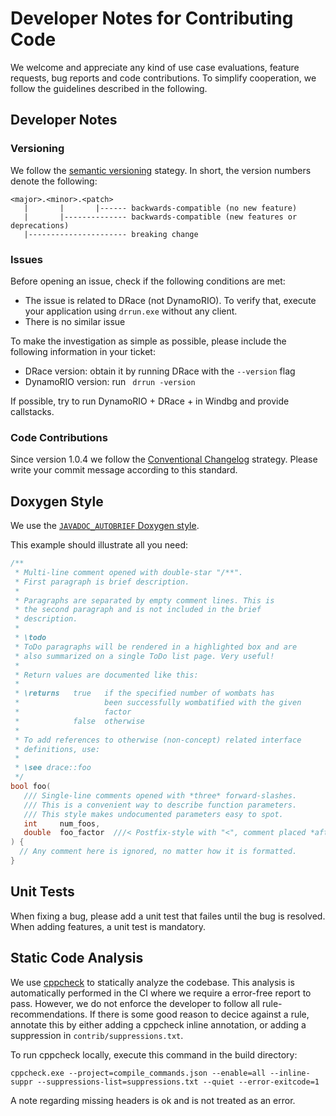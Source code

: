 # Developer Notes for Contributing Code

We welcome and appreciate any kind of use case evaluations, feature requests,
bug reports and code contributions. To simplify cooperation, we follow the
guidelines described in the following.

## Developer Notes

### Versioning

We follow the [semantic versioning](https://semver.org/) stategy. In short, the version numbers denote the following:

```
<major>.<minor>.<patch>
   |       |       |------ backwards-compatible (no new feature)
   |       |-------------- backwards-compatible (new features or deprecations)
   |---------------------- breaking change
```

### Issues

Before opening an issue, check if the following conditions are met:

- The issue is related to DRace (not DynamoRIO). To verify that, execute your application using `drrun.exe` without any client.
- There is no similar issue

To make the investigation as simple as possible, please include the following information in your ticket:

- DRace version: obtain it by running DRace with the `--version` flag
- DynamoRIO version: run ` drrun -version`

If possible, try to run DynamoRIO + DRace + <App> in Windbg and provide callstacks.

### Code Contributions

Since version 1.0.4 we follow the [Conventional Changelog](https://www.conventionalcommits.org/en/) strategy.
Please write your commit message according to this standard.

## Doxygen Style

We use the
[`JAVADOC_AUTOBRIEF` Doxygen style](http://www.stack.nl/~dimitri/doxygen/manual/docblocks.html).

This example should illustrate all you need:

```c++
/**
 * Multi-line comment opened with double-star "/**".
 * First paragraph is brief description.
 *
 * Paragraphs are separated by empty comment lines. This is
 * the second paragraph and is not included in the brief
 * description.
 *
 * \todo
 * ToDo paragraphs will be rendered in a highlighted box and are
 * also summarized on a single ToDo list page. Very useful!
 *
 * Return values are documented like this:
 * 
 * \returns   true   if the specified number of wombats has
 *                   been successfully wombatified with the given
 *                   factor
 *            false  otherwise
 *
 * To add references to otherwise (non-concept) related interface
 * definitions, use:
 *
 * \see drace::foo
 */
bool foo(
   /// Single-line comments opened with *three* forward-slashes.
   /// This is a convenient way to describe function parameters.
   /// This style makes undocumented parameters easy to spot.
   int     num_foos,
   double  foo_factor  ///< Postfix-style with "<", comment placed *after* described parameter
) {
  // Any comment here is ignored, no matter how it is formatted.
}
```

## Unit Tests

When fixing a bug, please add a unit test that failes until the bug is resolved.
When adding features, a unit test is mandatory.

## Static Code Analysis

We use [cppcheck](http://cppcheck.sourceforge.net/) to statically analyze the codebase.
This analysis is automatically performed in the CI where we require a error-free report to pass.
However, we do not enforce the developer to follow all rule-recommendations.
If there is some good reason to decice against a rule, annotate this by either adding a cppcheck inline annotation, or adding a suppression in `contrib/suppressions.txt`.

To run cppcheck locally, execute this command in the build directory:

```
cppcheck.exe --project=compile_commands.json --enable=all --inline-suppr --suppressions-list=suppressions.txt --quiet --error-exitcode=1
```

A note regarding missing headers is ok and is not treated as an error.


